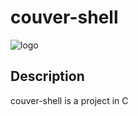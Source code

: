 # couver-shell

![logo](http://i.imgur.com/PgMmcMZ.png)

## Description

couver-shell is a project in C
